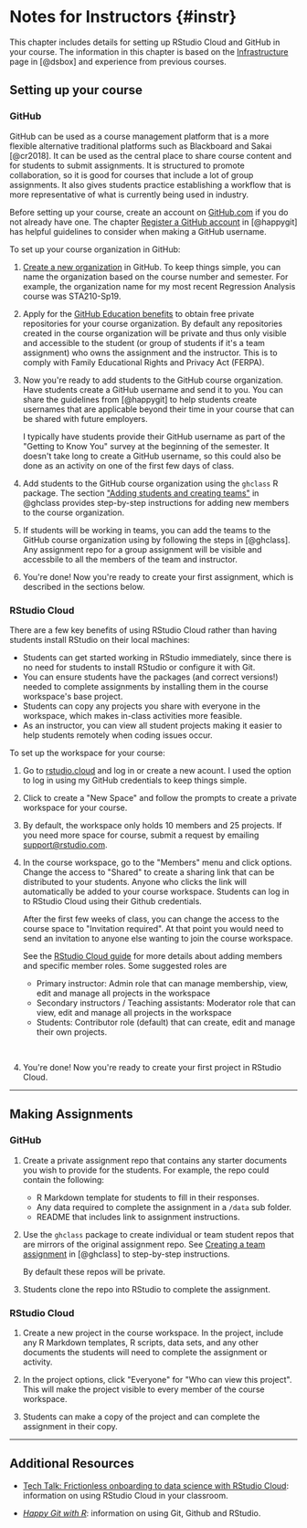 # Notes for Instructors {#instr}

This chapter includes details for setting up RStudio Cloud and GitHub in your course. The information in this chapter is based on the [Infrastructure](https://datasciencebox.org/infrastructure/) page in [@dsbox] and experience from previous courses. 

## Setting up your course

### GitHub

GitHub can be used as a course management platform that is  a more flexible alternative traditional platforms such as Blackboard and Sakai [@cr2018]. It can be used as the central place to share course content and for students to submit assignments. It is structured to promote collaboration, so it is good for courses that include a lot of group assignments. It also gives students practice establishing a workflow that is  more representative of what is currently being used in industry.

Before setting up your course, create an account on [GitHub.com](https://github.com/) if you do not already have one. The chapter [Register a GitHub account](https://happygitwithr.com/github-acct.html) in [@happygit] has helpful guidelines to consider when making a GitHub username. 

To set up your course organization in GitHub:  

1. [Create a new organization](https://help.github.com/en/enterprise/2.16/admin/user-management/creating-organizations) in GitHub. To keep things simple, you can name the organization based on the course number and semester. For example, the organization name for my most recent Regression Analysis course was STA210-Sp19.

2.  Apply for the [GitHub Education benefits](https://education.github.com/discount_requests/new) to obtain free private repositories for your course organization. By default any repositories created in the course organization will be private and thus only visible and accessible to the student (or group of students if it's a team assignment) who owns the assignment and the instructor. This is to comply with Family Educational Rights and Privacy Act (FERPA).

3. Now you're ready to add students to the GitHub course organization. Have students create a GitHub username and send it to you. You can share the guidelines from [@happygit] to help students create usernames that are applicable beyond their time in your course that can be shared with future employers.

    I typically have students provide their GitHub username as part of the "Getting to Know You" survey at the beginning of the semester. It doesn't take long to create a GitHub username, so this could also be done as an activity on one of the first few days of class. 

4. Add students to the GitHub course organization using the `ghclass` R package. The section ["Adding students and creating teams"](https://rundel.github.io/ghclass/articles/ghclass.html) in @ghclass provides step-by-step instructions for adding new members to the course organization. 

5. If students will be working in teams, you can add the teams to the GitHub course organization using by following the steps in [@ghclass]. Any assignment repo for a group assignment will be visible and accessbile to all the members of the team and instructor. 

6. You're done! Now you're ready to create your first assignment, which is described in the sections below. 

### RStudio Cloud

There are a few key benefits of using RStudio Cloud rather than having students install RStudio on their local machines: 

- Students can get started working in RStudio immediately, since there is no need for students to install RStudio or configure it with Git. 
- You can ensure students have the packages (and correct versions!) needed to complete assignments by installing them in the course workspace's base project. 
- Students can copy any projects you share with everyone in the workspace, which makes in-class activities more feasible. 
- As an instructor, you can view all student projects making it easier to help students remotely when coding issues occur. 

To set up the workspace for your course: 

1. Go to [rstudio.cloud](https://rstudio.cloud/) and log in or create a new acount. I used the option to log in using my GitHub credentials to keep things simple. 

2. Click to create a "New Space" and follow the prompts to create a private workspace for your course.

3. By default, the workspace only holds 10 members and 25 projects. If you need more space for course, submit a request by emailing <a href = "mailto: support@rstudio.com">support@rstudio.com</a>.

3. In the course workspace, go to the "Members" menu and click options. Change the access to "Shared" to create a sharing link that can be distributed to your students. Anyone who clicks the link will automatically be added to your course workspace.  Students can log in to RStudio Cloud using their Github credentials. 

    After the first few weeks of class, you can change the access to the course space to "Invitation     required". At that point you would need to send an invitation to anyone else wanting to join the course workspace.
    
    See the [RStudio Cloud guide](https://rstudio.cloud/learn/guide#space-members) for more details about adding members and specific member roles. Some suggested roles are
    - Primary instructor: Admin role that can manage membership, view, edit and manage all projects in the workspace
    - Secondary instructors / Teaching assistants: Moderator role that can view, edit and manage all projects in the workspace 
    - Students: Contributor role (default) that can create, edit and manage their own projects.

<br>

4. You're done! Now you're ready to create your first project in RStudio Cloud.

***

## Making Assignments 

### GitHub

1. Create a private assignment repo that contains any starter documents you wish to provide for the students. For example, the repo could contain the following: 
    
    - R Markdown template for students to fill in their responses. 
    - Any data required to complete the assignment in a `/data` sub folder. 
    - README that includes link to assignment instructions. 
   
2. Use the `ghclass` package to create individual or team student repos that are mirrors of the original assignment repo. See [Creating a team assignment](https://rundel.github.io/ghclass/articles/ghclass.html) in [@ghclass] to step-by-step instructions. 

    By default these repos will be private. 

3. Students clone the repo into RStudio to complete the assignment. 

### RStudio Cloud

1. Create a new project in the course workspace. In the project, include any R Markdown templates, R scripts, data sets, and any other documents the students will need to complete the assignment or activity. 

2. In the project options, click "Everyone" for "Who can view this project". This will make the project visible to every member of the course workspace. 

3. Students can make a copy of the project and can complete the assignment in their copy. 


*** 

## Additional Resources

- [Tech Talk: Frictionless onboarding to data science with RStudio Cloud](https://www.causeweb.org/cause/ecots/ecots18/tech-talk/4): information on using RStudio Cloud in your classroom. 

- [*Happy Git with R*](https://happygitwithr.com/): information on using Git, Github and RStudio.
